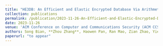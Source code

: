 ```yaml
---
title: "HE3DB: An Efficient and Elastic Encrypted Database Via Arithmetic-And-Logic Fully Homomorphic Encryption"
collection: publications
permalink: /publication/2023-11-26-An-Efficient-and-Elastic-Encrypted-Database-Via-Arithmetic-And-Logic-Fully-Homomorphic-Encryption
date: 2023-11-26
venue: 'ACM Conference on Computer and Communications Security (ACM CCS)'
authors: Song Bian, **Zhou Zhang**, Haowen Pan, Ran Mao, Zian Zhao, Yier Jin, and Zhenyu Guan
paperurl: "to appear"
---
```

